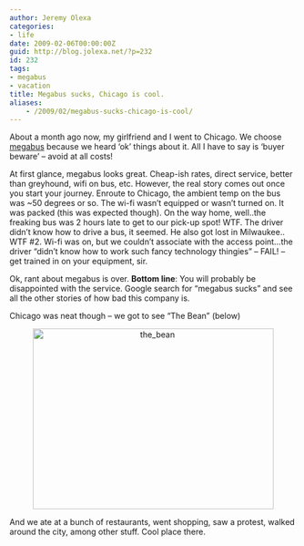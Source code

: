 ```yaml
---
author: Jeremy Olexa
categories:
- life
date: 2009-02-06T00:00:00Z
guid: http://blog.jolexa.net/?p=232
id: 232
tags:
- megabus
- vacation
title: Megabus sucks, Chicago is cool.
aliases:
    - /2009/02/megabus-sucks-chicago-is-cool/
---
```


About a month ago now, my girlfriend and I went to Chicago. We choose [megabus][1] because we heard &#8216;ok&#8217; things about it. All I have to say is &#8216;buyer beware&#8217; &#8211; avoid at all costs!

At first glance, megabus looks great. Cheap-ish rates, direct service, better than greyhound, wifi on bus, etc. However, the real story comes out once you start your journey. Enroute to Chicago, the ambient temp on the bus was ~50 degrees or so. The wi-fi wasn&#8217;t equipped or wasn&#8217;t turned on. It was packed (this was expected though). On the way home, well..the freaking bus was 2 hours late to get to our pick-up spot! WTF. The driver didn&#8217;t know how to drive a bus, it seemed. He also got lost in Milwaukee.. WTF #2. Wi-fi was on, but we couldn&#8217;t associate with the access point&#8230;the driver &#8220;didn&#8217;t know how to work such fancy technology thingies&#8221; &#8211; FAIL! &#8211; get trained in on your equipment, sir.

Ok, rant about megabus is over. **Bottom line**: You will probably be disappointed with the service. Google search for &#8220;megabus sucks&#8221; and see all the other stories of how bad this company is.

Chicago was neat though &#8211; we got to see &#8220;The Bean&#8221; (below)

<p style="text-align: center;">
  <img class="aligncenter size-full wp-image-234" title="the_bean" src="https://blog.jolexa.net/wp-content/uploads/2009/02/the_bean.jpg" alt="the_bean" width="423" height="317" />
</p>

<p style="text-align: left;">
  And we ate at a bunch of restaurants, went shopping, saw a protest, walked around the city, among other stuff. Cool place there.
</p>

 [1]: http://www.megabus.com/us/index.php